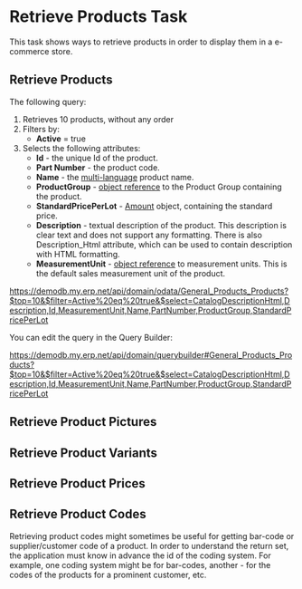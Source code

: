 # Retrieve Products Task

This task shows ways to retrieve products in order to display them in a e-commerce store.

## Retrieve Products

The following query:
1. Retrieves 10 products, without any order
2. Filters by:
   - **Active** = true
3. Selects the following attributes:
   - **Id** - the unique Id of the product.
   - **Part Number** - the product code.
   - **Name** - the [multi-language](~/topics/domain-api/multi-language-string.md) product name.
   - **ProductGroup** - [object reference](~/topics/domain-api/referenced-objects.md) to the Product Group containing the product.
   - **StandardPricePerLot** - [Amount](~/topics/domain-api/amount.md) object, containing the standard price.
   - **Description** - textual description of the product. This description is clear text and does not support any formatting. There is also Description_Html attribute, which can be used to contain description with HTML formatting.
   - **MeasurementUnit** - [object reference](~/topics/domain-api/referenced-objects.md) to measurement units. This is the default sales measurement unit of the product.

<https://demodb.my.erp.net/api/domain/odata/General_Products_Products?$top=10&$filter=Active%20eq%20true&$select=CatalogDescriptionHtml,Description,Id,MeasurementUnit,Name,PartNumber,ProductGroup,StandardPricePerLot>

You can edit the query in the Query Builder:

<https://demodb.my.erp.net/api/domain/querybuilder#General_Products_Products?$top=10&$filter=Active%20eq%20true&$select=CatalogDescriptionHtml,Description,Id,MeasurementUnit,Name,PartNumber,ProductGroup,StandardPricePerLot>

## Retrieve Product Pictures

## Retrieve Product Variants

## Retrieve Product Prices

## Retrieve Product Codes

Retrieving product codes might sometimes be useful for getting bar-code or supplier/customer code of a product.
In order to understand the return set, the application must know in advance the id of the coding system.
For example, one coding system might be for bar-codes, another - for the codes of the products for a prominent customer, etc.
